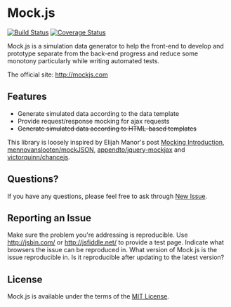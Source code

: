 # Mock.js
<!-- 模拟请求 & 模拟数据 -->
[![Build Status](https://travis-ci.org/lavyun/better-mock.svg?branch=master)](https://travis-ci.org/lavyun/better-mock)
[![Coverage Status](https://coveralls.io/repos/github/lavyun/better-mock/badge.svg?branch=master)](https://coveralls.io/github/lavyun/better-mock?branch=master)

<!-- [![Coverage Status](https://coveralls.io/repos/nuysoft/Mock/badge.png?branch=refactoring)](https://coveralls.io/r/nuysoft/Mock?branch=refactoring)
[![NPM version](https://badge.fury.io/js/mockjs.svg)](http://badge.fury.io/js/mockjs)
[![Bower version](https://badge.fury.io/bo/mockjs.svg)](http://badge.fury.io/bo/mockjs)
[![Dependency Status](https://gemnasium.com/nuysoft/Mock.svg)](https://gemnasium.com/nuysoft/Mock)
[![spm package](http://spmjs.io/badge/mockjs)](http://spmjs.io/package/mockjs) -->

Mock.js is a simulation data generator to help the front-end to develop and prototype separate from the back-end progress and reduce some monotony particularly while writing automated tests.

The official site: <http://mockjs.com>

## Features

* Generate simulated data according to the data template
* Provide request/response mocking for ajax requests
* ~~Generate simulated data according to HTML-based templates~~

This library is loosely inspired by Elijah Manor's post [Mocking
Introduction](http://www.elijahmanor.com/2013/04/angry-birds-of-javascript-green-bird.html), [mennovanslooten/mockJSON](https://github.com/mennovanslooten/mockJSON), [appendto/jquery-mockjax](https://github.com/appendto/jquery-mockjax) and [victorquinn/chancejs](https://github.com/victorquinn/chancejs/).

## Questions?
If you have any questions, please feel free to ask through [New Issue](https://github.com/nuysoft/Mock/issues/new).

## Reporting an Issue
Make sure the problem you're addressing is reproducible. Use <http://jsbin.com/> or <http://jsfiddle.net/> to provide a test page. Indicate what browsers the issue can be reproduced in. What version of Mock.js is the issue reproducible in. Is it reproducible after updating to the latest version?

## License
Mock.js is available under the terms of the [MIT License](./LICENSE).